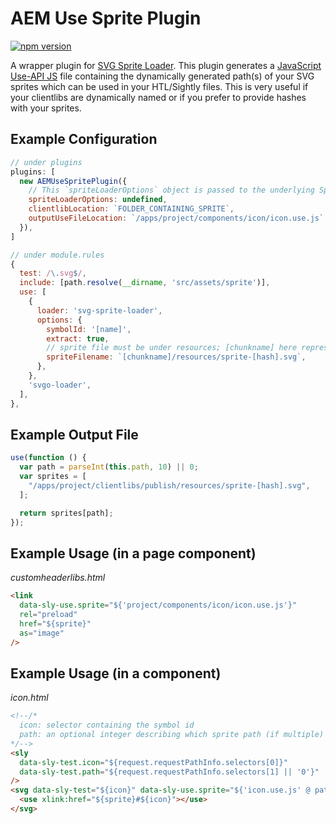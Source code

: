 # AEM Use Sprite Plugin

[![npm version](https://badge.fury.io/js/aem-use-sprite-plugin.svg)](http://badge.fury.io/js/aem-use-sprite-plugin)

A wrapper plugin for [SVG Sprite Loader](https://github.com/JetBrains/svg-sprite-loader). This plugin generates a [JavaScript Use-API JS](https://experienceleague.adobe.com/docs/experience-manager-htl/using/htl/use-api-javascript.html) file containing the dynamically generated path(s) of your SVG sprites which can be used in your HTL/Sightly files. This is very useful if your clientlibs are dynamically named or if you prefer to provide hashes with your sprites.

## Example Configuration

```js
// under plugins
plugins: [
  new AEMUseSpritePlugin({
    // This `spriteLoaderOptions` object is passed to the underlying Sprite Loader Plugin: https://github.com/JetBrains/svg-sprite-loader#plain-sprite
    spriteLoaderOptions: undefined,
    clientlibLocation: `FOLDER_CONTAINING_SPRITE`,
    outputUseFileLocation: `/apps/project/components/icon/icon.use.js`,
  }),
]

// under module.rules
{
  test: /\.svg$/,
  include: [path.resolve(__dirname, 'src/assets/sprite')],
  use: [
    {
      loader: 'svg-sprite-loader',
      options: {
        symbolId: '[name]',
        extract: true,
        // sprite file must be under resources; [chunkname] here represents the clientlib (entry) name
        spriteFilename: `[chunkname]/resources/sprite-[hash].svg`,
      },
    },
    'svgo-loader',
  ],
},
```

## Example Output File

```js
use(function () {
  var path = parseInt(this.path, 10) || 0;
  var sprites = [
    "/apps/project/clientlibs/publish/resources/sprite-[hash].svg",
  ];

  return sprites[path];
});
```

## Example Usage (in a page component)

_customheaderlibs.html_

```html
<link
  data-sly-use.sprite="${'project/components/icon/icon.use.js'}"
  rel="preload"
  href="${sprite}"
  as="image"
/>
```

## Example Usage (in a component)

_icon.html_

```html
<!--/* 
  icon: selector containing the symbol id
  path: an optional integer describing which sprite path (if multiple) to use
*/-->
<sly
  data-sly-test.icon="${request.requestPathInfo.selectors[0]}"
  data-sly-test.path="${request.requestPathInfo.selectors[1] || '0'}"
/>
<svg data-sly-test="${icon}" data-sly-use.sprite="${'icon.use.js' @ path=path}">
  <use xlink:href="${sprite}#${icon}"></use>
</svg>
```
